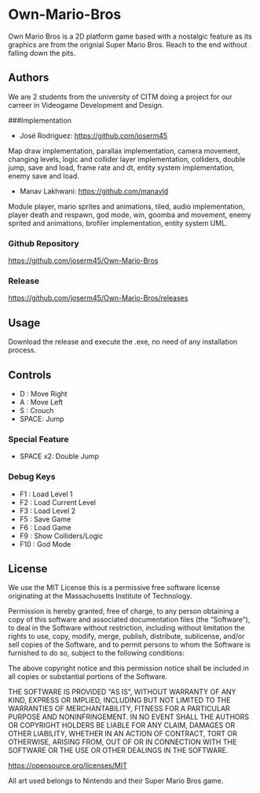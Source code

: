 ﻿# Own-Mario-Bros
Own Mario Bros is a 2D platform game based with a nostalgic feature as its graphics are from the orignial Super Mario Bros. Reach to the end without falling down the pits.

## Authors
We are 2 students from the university of CITM doing a project for our carreer in Videogame Development and Design.

###Implementation

* José Rodriguez: https://github.com/joserm45



Map draw implementation, parallax implementation, camera movement, changing levels, logic and collider layer implementation, colliders, double jump, save and load, frame rate and dt, entity system implementation, enemy save and load.



* Manav Lakhwani: https://github.com/manavld



Module player, mario sprites and animations, tiled, audio implementation, player death and respawn, god mode, win, goomba and movement, enemy sprited and animations, brofiler implementation, entity system UML.

### Github Repository 

https://github.com/joserm45/Own-Mario-Bros

### Release

https://github.com/joserm45/Own-Mario-Bros/releases


## Usage

Download the release and execute the .exe, no need of any installation process.

## Controls

* D : Move Right
* A : Move Left
* S : Crouch
* SPACE: Jump

### Special Feature

* SPACE x2: Double Jump

### Debug Keys

* F1 : Load Level 1
* F2 : Load Current Level
* F3 : Load Level 2
* F5 : Save Game
* F6 : Load Game
* F9 : Show Colliders/Logic
* F10 : God Mode


## License

We use the MIT License this is a permissive free software license originating at the Massachusetts Institute of Technology.

Permission is hereby granted, free of charge, to any person obtaining a copy of this software and associated documentation files (the “Software”), to deal in the Software without restriction, including without limitation the rights to use, copy, modify, merge, publish, distribute, sublicense, and/or sell copies of the Software, and to permit persons to whom the Software is furnished to do so, subject to the following conditions:

The above copyright notice and this permission notice shall be included in all copies or substantial portions of the Software.

THE SOFTWARE IS PROVIDED “AS IS”, WITHOUT WARRANTY OF ANY KIND, EXPRESS OR IMPLIED, INCLUDING BUT NOT LIMITED TO THE WARRANTIES OF MERCHANTABILITY, FITNESS FOR A PARTICULAR PURPOSE AND NONINFRINGEMENT. IN NO EVENT SHALL THE AUTHORS OR COPYRIGHT HOLDERS BE LIABLE FOR ANY CLAIM, DAMAGES OR OTHER LIABILITY, WHETHER IN AN ACTION OF CONTRACT, TORT OR OTHERWISE, ARISING FROM, OUT OF OR IN CONNECTION WITH THE SOFTWARE OR THE USE OR OTHER DEALINGS IN THE SOFTWARE.

https://opensource.org/licenses/MIT

All art used belongs to Nintendo and their Super Mario Bros game.
